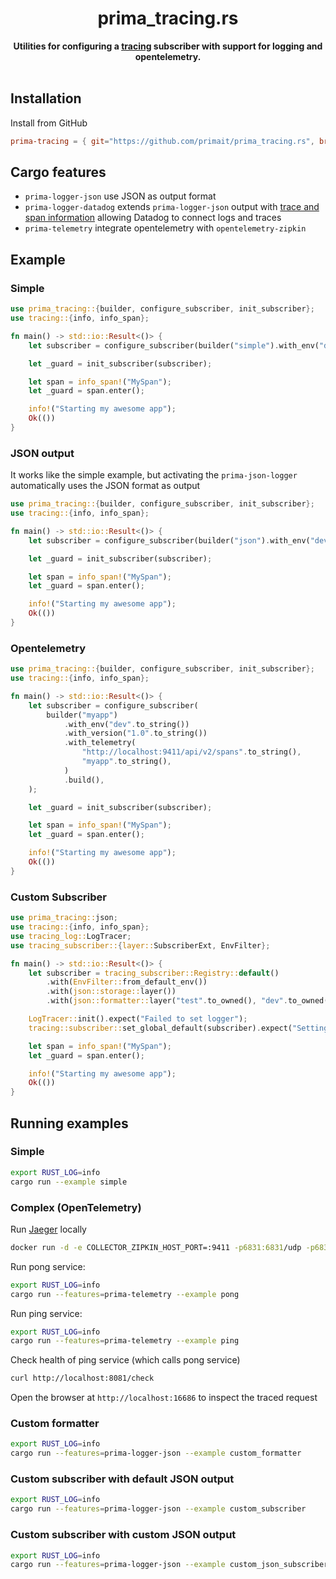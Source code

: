 <h1 align="center">prima_tracing.rs</h1>
<div align="center">
 <strong>
  Utilities for configuring a <a href="https://github.com/tokio-rs/tracing">tracing</a> subscriber with support for logging and opentelemetry.
 </strong>
</div>

<br />

## Installation

Install from GitHub

```toml
prima-tracing = { git="https://github.com/primait/prima_tracing.rs", branch="master" }
```

## Cargo features

- `prima-logger-json` use JSON as output format
- `prima-logger-datadog` extends `prima-logger-json` output with [trace and span information](https://docs.datadoghq.com/tracing/connect_logs_and_traces/opentelemetry/) allowing Datadog to connect logs and traces
- `prima-telemetry` integrate opentelemetry with `opentelemetry-zipkin`

## Example

### Simple

```rust
use prima_tracing::{builder, configure_subscriber, init_subscriber};
use tracing::{info, info_span};

fn main() -> std::io::Result<()> {
    let subscriber = configure_subscriber(builder("simple").with_env("dev".to_string()).build());

    let _guard = init_subscriber(subscriber);

    let span = info_span!("MySpan");
    let _guard = span.enter();

    info!("Starting my awesome app");
    Ok(())
}
```

### JSON output

It works like the simple example, but activating the `prima-json-logger` automatically uses the JSON format as output

```rust
use prima_tracing::{builder, configure_subscriber, init_subscriber};
use tracing::{info, info_span};

fn main() -> std::io::Result<()> {
    let subscriber = configure_subscriber(builder("json").with_env("dev".to_string()).build());

    let _guard = init_subscriber(subscriber);

    let span = info_span!("MySpan");
    let _guard = span.enter();

    info!("Starting my awesome app");
    Ok(())
}

```

### Opentelemetry

```rust
use prima_tracing::{builder, configure_subscriber, init_subscriber};
use tracing::{info, info_span};

fn main() -> std::io::Result<()> {
    let subscriber = configure_subscriber(
        builder("myapp")
            .with_env("dev".to_string())
            .with_version("1.0".to_string())
            .with_telemetry(
                "http://localhost:9411/api/v2/spans".to_string(),
                "myapp".to_string(),
            )
            .build(),
    );

    let _guard = init_subscriber(subscriber);

    let span = info_span!("MySpan");
    let _guard = span.enter();

    info!("Starting my awesome app");
    Ok(())
}

```

### Custom Subscriber

```rust
use prima_tracing::json;
use tracing::{info, info_span};
use tracing_log::LogTracer;
use tracing_subscriber::{layer::SubscriberExt, EnvFilter};

fn main() -> std::io::Result<()> {
    let subscriber = tracing_subscriber::Registry::default()
        .with(EnvFilter::from_default_env())
        .with(json::storage::layer())
        .with(json::formatter::layer("test".to_owned(), "dev".to_owned()));

    LogTracer::init().expect("Failed to set logger");
    tracing::subscriber::set_global_default(subscriber).expect("Setting default subscriber failed");

    let span = info_span!("MySpan");
    let _guard = span.enter();

    info!("Starting my awesome app");
    Ok(())
}
```

## Running examples

### Simple

```sh
export RUST_LOG=info
cargo run --example simple
```

### Complex (OpenTelemetry)

Run [Jaeger](https://www.jaegertracing.io) locally

```sh
docker run -d -e COLLECTOR_ZIPKIN_HOST_PORT=:9411 -p6831:6831/udp -p6832:6832/udp -p16686:16686 -p 9411:9411  jaegertracing/all-in-one:latest
```

Run pong service:

```sh
export RUST_LOG=info
cargo run --features=prima-telemetry --example pong
```

Run ping service:

```sh
export RUST_LOG=info
cargo run --features=prima-telemetry --example ping
```

Check health of ping service (which calls pong service)

```sh
curl http://localhost:8081/check
```

Open the browser at `http://localhost:16686` to inspect the traced request

### Custom formatter

```sh
export RUST_LOG=info
cargo run --features=prima-logger-json --example custom_formatter
```

### Custom subscriber with default JSON output

```sh
export RUST_LOG=info
cargo run --features=prima-logger-json --example custom_subscriber
```

### Custom subscriber with custom JSON output

```sh
export RUST_LOG=info
cargo run --features=prima-logger-json --example custom_json_subscriber
```
